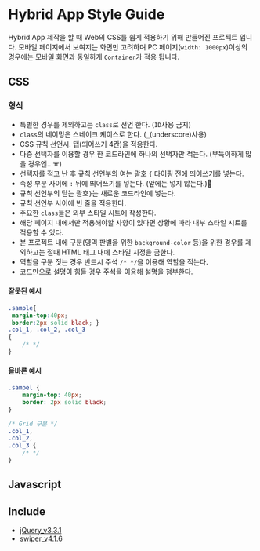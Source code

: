 # Hybrid App Style Guide

 Hybrid App 제작을 할 때 Web의 CSS를 쉽게 적용하기 위해 만들어진 프로젝트 입니다. 모바일 페이지에서 보여지는 화면만 고려하며 PC 페이지(`width: 1000px`)이상의 경우에는 모바일 화면과 동일하게 `Container`가 적용 됩니다.





## CSS

### 형식

* 특별한 경우를 제외하고는 `class`로 선언 한다. (`ID`사용 금지)
* `class`의 네이밍은 스네이크 케이스로 한다. (`_`(underscore)사용)
* CSS 규칙 선언시. 탭(띄어쓰기 4칸)을 적용한다.
* 다중 선택자를 이용할 경우 한 코드라인에 하나의 선택자만 적는다. (부득이하게 많을 경우엔.. ㅠ)
* 선택자를 적고 난 후 규칙 선언부의 여는 괄호 `{` 타이핑 전에 띄어쓰기를 넣는다.
* 속성 부분 사이에 `:` 뒤에 띄어쓰기를 넣는다. (앞에는 넣지 않는다.)
* 규칙 선언부의 닫는 괄호`}`는 새로운 코드라인에 넣는다.
* 규칙 선언부 사이에 빈 줄을 적용한다.
* 주요한 `class`들은 외부 스타일 시트에 작성한다.
* 해당 페이지 내에서만 적용해야할 사항이 있다면 상황에 따라 내부 스타일 시트를 적용할 수 있다.
* 본 프로젝트 내에 구분(영역 판별을 위한 `background-color` 등)을 위한 경우를 제외하고는 절때 HTML 태그 내에 스타일 지정을 금한다.
* 역할을 구분 짓는 경우 반드시 주석 `/* */`을 이용해 역할을 적는다.
* 코드만으로 설명이 힘들 경우 주석을 이용해 설명을 첨부한다.



#### 잘못된 예시

```css
.sample{
 margin-top:40px;
 border:2px solid black; }
.col_1, .col_2, .col_3 
{
    /* */
}
```

#### 올바른 예시

```css
.sampel {
    margin-top: 40px;
    border: 2px solid black;
}

/* Grid 구분 */
.col_1,
.col_2,
.col_3 {
    /* */
}
```



## Javascript





## Include

* [jQuery_v3.3.1](http://jquery.com/)
* [swiper_v4.1.6](http://idangero.us/swiper/)

